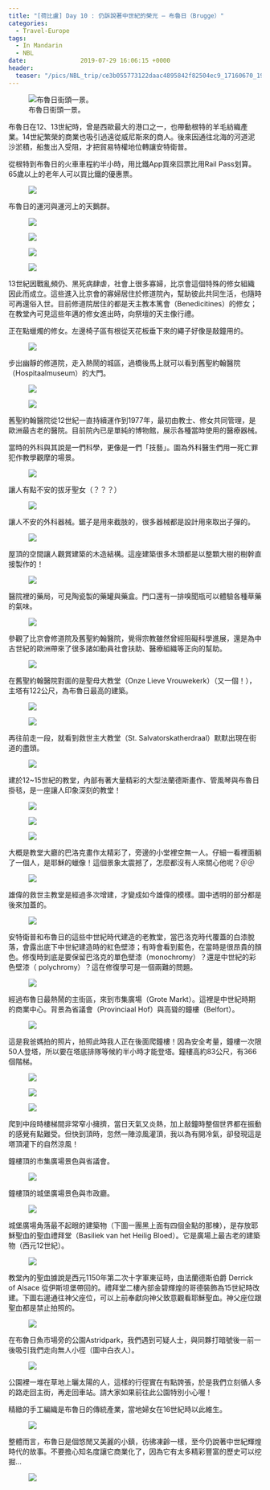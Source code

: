 ```yaml
---
title: "[荷比盧] Day 10 : 仍訴說著中世紀的榮光 — 布魯日（Brugge）"
categories:
  - Travel-Europe
tags:
  - In Mandarin
  - NBL
date:               2019-07-29 16:06:15 +0000
header:
  teaser: "/pics/NBL_trip/ce3b055773122daac4895842f82504ec9_17160670_190727_0099.jpg"
---
```

<figure style="width: 100%" class="align-center">
<img src="/pics/NBL_trip/ce3b055773122daac4895842f82504ec9_17160670_190727_0099.jpg" alt="布魯日街頭一景。">
<figcaption>布魯日街頭一景。</figcaption>
</figure>

布魯日在12、13世紀時，曾是西歐最大的港口之一，也帶動根特的羊毛紡織產業。14世紀繁榮的商業也吸引過遠從威尼斯來的商人。後來因通往北海的河道泥沙淤積，船隻出入受阻，才把貿易特權地位轉讓安特衛普。


從根特到布魯日的火車車程約半小時，用比鐵App買來回票比用Rail Pass划算。65歲以上的老年人可以買比鐵的優惠票。
<figure style="width: 100%" class="align-center">
<img src="/pics/NBL_trip/IMG_6944.jpg">
</figure>


布魯日的運河與運河上的天鵝群。
<figure style="width: 80%" class="align-center">
<img src="/pics/NBL_trip/IMG_6939.jpg">
</figure>
<figure style="width: 80%" class="align-center">
<img src="/pics/NBL_trip/IMG_6949.jpg">
</figure>
<figure style="width: 100%" class="align-center">
<img src="/pics/NBL_trip/ce3b055773122daac4895842f82504ec9_17160670_190727_0023.jpg">
</figure>
<figure style="width: 100%" class="align-center">
<img src="/pics/NBL_trip/ce3b055773122daac4895842f82504ec9_17160670_190727_0016.jpg">
</figure>


13世紀因戰亂頻仍、黑死病肆虐，社會上很多寡婦，比京會這個特殊的修女組織因此而成立。這些進入比京會的寡婦居住於修道院內，幫助彼此共同生活，也隨時可再還俗入世。目前修道院居住的都是天主教本篤會（Benedicitines）的修女；在教堂內可見這些年邁的修女進出時，向祭壇的天主像行禮。

正在點蠟燭的修女。左邊椅子區有根從天花板垂下來的繩子好像是敲鐘用的。
<figure style="width: 100%" class="align-center">
<img src="/pics/NBL_trip/ce3b055773122daac4895842f82504ec9_17160670_190727_0019.jpg">
</figure>


步出幽靜的修道院，走入熱鬧的城區，過橋後馬上就可以看到舊聖約翰醫院（Hospitaalmuseum）的大門。
<figure style="width: 80%" class="align-center">
<img src="/pics/NBL_trip/IMG_6955.jpg">
</figure>
<figure style="width: 80%" class="align-center">
<img src="/pics/NBL_trip/ce3b055773122daac4895842f82504ec9_17160670_190727_0042.jpg">
</figure>

舊聖約翰醫院從12世紀一直持續運作到1977年，最初由教士、修女共同管理，是歐洲最古老的醫院。目前院內已是單純的博物館，展示各種當時使用的醫療器械。

當時的外科與其說是一們科學，更像是一們「技藝」。圖為外科醫生們用一死亡罪犯作教學觀摩的場景。
<figure style="width: 100%" class="align-center">
<img src="/pics/NBL_trip/ce3b055773122daac4895842f82504ec9_17160670_190727_0040.jpg">
</figure>


讓人有點不安的拔牙聖女（？？？）
<figure style="width: 80%" class="align-center">
<img src="/pics/NBL_trip/ce3b055773122daac4895842f82504ec9_17160670_190727_0037.jpg">
</figure>

讓人不安的外科器械。鋸子是用來截肢的，很多器械都是設計用來取出子彈的。
<figure style="width: 100%" class="align-center">
<img src="/pics/NBL_trip/ce3b055773122daac4895842f82504ec9_17160670_190727_0041.jpg">
</figure>

屋頂的空間讓人觀賞建築的木造結構。這座建築很多木頭都是以整顆大樹的樹幹直接製作的！
<figure style="width: 100%" class="align-center">
<img src="/pics/NBL_trip/ce3b055773122daac4895842f82504ec9_17160670_190727_0044.jpg">
</figure>

醫院裡的藥局，可見陶瓷製的藥罐與藥盒。門口還有一排嗅聞瓶可以體驗各種草藥的氣味。
<figure style="width: 100%" class="align-center">
<img src="/pics/NBL_trip/ce3b055773122daac4895842f82504ec9_17160670_190727_0049.jpg">
</figure>


參觀了比京會修道院及舊聖約翰醫院，覺得宗教雖然曾經阻礙科學進展，還是為中古世紀的歐洲帶來了很多諸如動員社會扶助、醫療組織等正向的幫助。
<figure style="width: 100%" class="align-center">
<img src="/pics/NBL_trip/ce3b055773122daac4895842f82504ec9_17160670_190727_0045.jpg">
</figure>


在舊聖約翰醫院對面的是聖母大教堂（Onze Lieve Vrouwekerk）（又一個！），主塔有122公尺，為布魯日最高的建築。
<figure style="width: 80%" class="align-center">
<img src="/pics/NBL_trip/ce3b055773122daac4895842f82504ec9_17160670_190727_0050.jpg">
</figure>
<figure style="width: 100%" class="align-center">
<img src="/pics/NBL_trip/ce3b055773122daac4895842f82504ec9_17160670_190727_0054.jpg">
</figure>


再往前走一段，就看到救世主大教堂（St. Salvatorskatherdraal）默默出現在街道的盡頭。
<figure style="width: 80%" class="align-center">
<img src="/pics/NBL_trip/ce3b055773122daac4895842f82504ec9_17160670_190727_0055.jpg">
</figure>


建於12~15世紀的教堂，內部有著大量精彩的大型法蘭德斯畫作、管風琴與布魯日掛毯，是一座讓人印象深刻的教堂！
<figure style="width: 80%" class="align-center">
<img src="/pics/NBL_trip/ce3b055773122daac4895842f82504ec9_17160670_190727_0063.jpg">
</figure>
<figure style="width: 80%" class="align-center">
<img src="/pics/NBL_trip/ce3b055773122daac4895842f82504ec9_17160670_190727_0067.jpg">
</figure>
<figure style="width: 80%" class="align-center">
<img src="/pics/NBL_trip/ce3b055773122daac4895842f82504ec9_17160670_190727_0065.jpg">
</figure>

大概是教堂大廳的巴洛克畫作太精彩了，旁邊的小堂裡空無一人。仔細一看裡面躺了一個人，是耶穌的蠟像！這個景象太震撼了，怎麼都沒有人來關心他呢？＠＠
<figure style="width: 80%" class="align-center">
<img src="/pics/NBL_trip/IMG_6976.jpg">
</figure>


雄偉的救世主教堂是經過多次增建，才變成如今雄偉的模樣。圖中透明的部分都是後來加蓋的。
<figure style="width: 100%" class="align-center">
<img src="/pics/NBL_trip/ce3b055773122daac4895842f82504ec9_17160670_190727_0070.jpg">
</figure>


安特衛普和布魯日的這些中世紀時代建造的老教堂，當巴洛克時代覆蓋的白漆脫落，會露出底下中世紀建造時的紅色壁漆；有時會看到藍色，在當時是很昂貴的顏色。修復時到底是要保留巴洛克的單色壁漆（monochromy）？還是中世紀的彩色壁漆（ polychromy）？這在修復學可是一個兩難的問題。
<figure style="width: 80%" class="align-center">
<img src="/pics/NBL_trip/ce3b055773122daac4895842f82504ec9_17160670_190727_0069.jpg">
</figure>

經過布魯日最熱鬧的主街區，來到市集廣場（Grote Markt）。這裡是中世紀時期的商業中心。背景為省議會（Provinciaal Hof）與高聳的鐘樓（Belfort）。
<figure style="width: 100%" class="align-center">
<img src="/pics/NBL_trip/ce3b055773122daac4895842f82504ec9_17160670_190727_0078.jpg">
</figure>


這是我爸媽拍的照片，拍照此時我人正在後面爬鐘樓！因為安全考量，鐘樓一次限50人登塔，所以要在塔底排隊等候約半小時才能登塔。鐘樓高約83公尺，有366個階梯。
<figure style="width: 100%" class="align-center">
<img src="/pics/NBL_trip/IMG_6993.jpg">
</figure>
<figure style="width: 80%" class="align-center">
<img src="/pics/NBL_trip/IMG_6986.jpg">
</figure>
<figure style="width: 80%" class="align-center">
<img src="/pics/NBL_trip/Photo-2019-07-24-9-23-49-PM.jpg">
</figure>


爬到中段時樓梯間非常窄小擁擠，當日天氣又炎熱，加上敲鐘時整個世界都在振動的感覺有點難受。但快到頂時，忽然一陣涼風灌頂，我以為有開冷氣，卻發現這是塔頂灌下的自然涼風！

鐘樓頂的市集廣場景色與省議會。
<figure style="width: 100%" class="align-center">
<img src="/pics/NBL_trip/Photo-2019-07-24-9-24-54-PM.jpg">
</figure>

鐘樓頂的城堡廣場景色與市政廳。
<figure style="width: 80%" class="align-center">
<img src="/pics/NBL_trip/Photo-2019-07-24-9-26-20-PM.jpg">
</figure>

城堡廣場角落最不起眼的建築物（下圖一團黑上面有四個金點的那棟），是存放耶穌聖血的聖血禮拜堂（Basiliek van het Heilig Bloed）。它是廣場上最古老的建築物（西元12世紀）。
<figure style="width: 100%" class="align-center">
<img src="/pics/NBL_trip/ce3b055773122daac4895842f82504ec9_17160670_190727_0087.jpg">
</figure>

教堂內的聖血據說是西元1150年第二次十字軍東征時，由法蘭德斯伯爵 Derrick of Alsace 從伊斯坦堡帶回的。禮拜堂二樓內部金碧輝煌的哥德裝飾為15世紀時改建。下圖右邊通往神父座位，可以上前奉獻向神父致意觀看耶穌聖血。神父座位跟聖血都是禁止拍照的。
<figure style="width: 100%" class="align-center">
<img src="/pics/NBL_trip/ce3b055773122daac4895842f82504ec9_17160670_190727_0089.jpg">
</figure>


在布魯日魚市場旁的公園Astridpark，我們遇到可疑人士，與同夥打暗號後一前一後吸引我們走向無人小徑（圖中白衣人）。
<figure style="width: 80%" class="align-center">
<img src="/pics/NBL_trip/ce3b055773122daac4895842f82504ec9_17160670_190727_0093.jpg">
</figure>


公園裡一堆在草地上曬太陽的人，這樣的行徑實在有點誇張，於是我們立刻循人多的路走回主街，再走回車站。請大家如果前往此公園特別小心喔！



精緻的手工編織是布魯日的傳統產業，當地婦女在16世紀時以此維生。
<figure style="width: 80%" class="align-center">
<img src="/pics/NBL_trip/ce3b055773122daac4895842f82504ec9_17160670_190727_0085.jpg">
</figure>


整體而言，布魯日是個悠閒又美麗的小鎮，彷彿凍齡一樣，至今仍說著中世紀輝煌時代的故事。不要擔心知名度讓它商業化了，因為它有太多精彩豐富的歷史可以挖掘…
<figure style="width: 80%" class="align-center">
<img src="/pics/NBL_trip/IMG_6968.jpg">
</figure>
